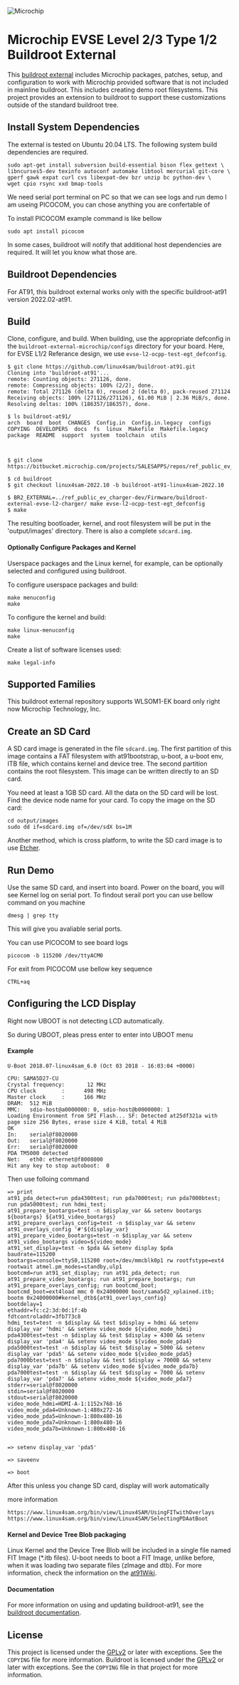 ![Microchip](docs/microchip_logo.png)

# Microchip EVSE Level 2/3 Type 1/2 Buildroot External

This [buildroot external][1] includes Microchip packages, patches, setup, and
configuration to work with Microchip provided software that is not included in
mainline buildroot.  This includes creating demo root filesystems. This project
provides an extension to buildroot to support these customizations outside of
the standard buildroot tree.


## Install System Dependencies

The external is tested on Ubuntu 20.04 LTS.  The following system build
dependencies are required.

    sudo apt-get install subversion build-essential bison flex gettext \
    libncurses5-dev texinfo autoconf automake libtool mercurial git-core \
    gperf gawk expat curl cvs libexpat-dev bzr unzip bc python-dev \
    wget cpio rsync xxd bmap-tools
   
We need serial port terminal on PC so that we can see logs and run demo 
I am useing PICOCOM, you can chose anything you are confertable of 

To install PICOCOM example command is like bellow 
    
    sudo apt install picocom

In some cases, buildroot will notify that additional host dependencies are
required.  It will let you know what those are.


## Buildroot Dependencies

For AT91, this buildroot external works only with the specific buildroot-at91
version 2022.02-at91.


## Build

Clone, configure, and build.  When building, use the appropriate defconfig in
the `buildroot-external-microchip/configs` directory for your board.
Here, for EVSE L1/2 Referance design, we use `evse-l2-ocpp-test-egt_defconfig`.

    $ git clone https://github.com/linux4sam/buildroot-at91.git
    Cloning into 'buildroot-at91'...
    remote: Counting objects: 271126, done.
    remote: Compressing objects: 100% (2/2), done.
    remote: Total 271126 (delta 0), reused 2 (delta 0), pack-reused 271124
    Receiving objects: 100% (271126/271126), 61.00 MiB | 2.36 MiB/s, done.
    Resolving deltas: 100% (186357/186357), done.

    $ ls buildroot-at91/
    arch  board  boot  CHANGES  Config.in  Config.in.legacy  configs  COPYING  DEVELOPERS  docs  fs  linux  Makefile  Makefile.legacy  package  README  support  system  toolchain  utils



    $ git clone https://bitbucket.microchip.com/projects/SALESAPPS/repos/ref_public_ev_charger/

    $ cd buildroot
    $ git checkout linux4sam-2022.10 -b buildroot-at91-linux4sam-2022.10

    $ BR2_EXTERNAL=../ref_public_ev_charger-dev/Firmware/buildroot-external-evse-l2-charger/ make evse-l2-ocpp-test-egt_defconfig
    $ make

The resulting bootloader, kernel, and root filesystem will be put in the
'output/images' directory.  There is also a complete `sdcard.img`.

#### Optionally Configure Packages and Kernel

Userspace packages and the Linux kernel, for example, can be optionally selected
and configured using buildroot.

To configure userspace packages and build:

    make menuconfig
    make


To configure the kernel and build:

    make linux-menuconfig
    make


Create a list of software licenses used:

    make legal-info

## Supported Families

This buildroot external repository supports WLSOM1-EK board only right now 
Microchip Technology, Inc.


## Create an SD Card

A SD card image is generated in the file `sdcard.img`.  The first partition of
this image contains a FAT filesystem with at91bootstrap, u-boot, a u-boot env,
ITB file, which contains kernel and device tree. The second partition contains
the root filesystem. This image can be written directly to an SD card.

You need at least a 1GB SD card. All the data on the SD card will be
lost. Find the device node name for your card.  To copy the image on the SD
card:

    cd output/images
    sudo dd if=sdcard.img of=/dev/sdX bs=1M

Another method, which is cross platform, to write the SD card image is to use
[Etcher][5].

## Run Demo
Use the same SD card, and insert into board. Power on the board, you will see Kernel
log on serial port. 
To findout serail port you can use bellow command on you machine
    
    dmesg | grep tty

This will give you avaliable serial ports. 

You can use PICOCOM to see board logs 
    
    picocom -b 115200 /dev/ttyACM0

For exit from PICOCOM use bellow key sequence
    
    CTRL+aq

## Configuring the LCD Display

Right now UBOOT is not detecting LCD automatically.

So during UBOOT, pleas press enter to enter into UBOOT menu

#### Example 
    
    U-Boot 2018.07-linux4sam_6.0 (Oct 03 2018 - 16:03:04 +0000)

    CPU: SAMA5D27-CU
    Crystal frequency:       12 MHz
    CPU clock        :      498 MHz
    Master clock     :      166 MHz
    DRAM:  512 MiB
    MMC:   sdio-host@a0000000: 0, sdio-host@b0000000: 1
    Loading Environment from SPI Flash... SF: Detected at25df321a with page size 256 Bytes, erase size 4 KiB, total 4 MiB
    OK
    In:    serial@f8020000
    Out:   serial@f8020000
    Err:   serial@f8020000
    PDA TM5000 detected
    Net:   eth0: ethernet@f8008000
    Hit any key to stop autoboot:  0

Then use folloing command 
    
    => print
    at91_pda_detect=run pda4300test; run pda7000test; run pda7000btest; run pda5000test; run hdmi_test;
    at91_prepare_bootargs=test -n $display_var && setenv bootargs ${bootargs} ${at91_video_bootargs}
    at91_prepare_overlays_config=test -n $display_var && setenv at91_overlays_config '#'${display_var}
    at91_prepare_video_bootargs=test -n $display_var && setenv at91_video_bootargs video=${video_mode}
    at91_set_display=test -n $pda && setenv display $pda
    baudrate=115200
    bootargs=console=ttyS0,115200 root=/dev/mmcblk0p1 rw rootfstype=ext4 rootwait atmel.pm_modes=standby,ulp1
    bootcmd=run at91_set_display; run at91_pda_detect; run at91_prepare_video_bootargs; run at91_prepare_bootargs; run at91_prepare_overlays_config; run bootcmd_boot;
    bootcmd_boot=ext4load mmc 0 0x24000000 boot/sama5d2_xplained.itb; bootm 0x24000000#kernel_dtb${at91_overlays_config}
    bootdelay=1
    ethaddr=fc:c2:3d:0d:1f:4b
    fdtcontroladdr=3fb773c8
    hdmi_test=test -n $display && test $display = hdmi && setenv display_var 'hdmi' && setenv video_mode ${video_mode_hdmi}
    pda4300test=test -n $display && test $display = 4300 && setenv display_var 'pda4' && setenv video_mode ${video_mode_pda4}
    pda5000test=test -n $display && test $display = 5000 && setenv display_var 'pda5' && setenv video_mode ${video_mode_pda5}
    pda7000btest=test -n $display && test $display = 7000B && setenv display_var 'pda7b' && setenv video_mode ${video_mode_pda7b}
    pda7000test=test -n $display && test $display = 7000 && setenv display_var 'pda7' && setenv video_mode ${video_mode_pda7}
    stderr=serial@f8020000
    stdin=serial@f8020000
    stdout=serial@f8020000
    video_mode_hdmi=HDMI-A-1:1152x768-16
    video_mode_pda4=Unknown-1:480x272-16
    video_mode_pda5=Unknown-1:800x480-16
    video_mode_pda7=Unknown-1:800x480-16
    video_mode_pda7b=Unknown-1:800x480-16 


    => setenv display_var 'pda5'

    => saveenv 

    => boot

After this unless you change SD card, display will work automatically 

more information 
    
    https://www.linux4sam.org/bin/view/Linux4SAM/UsingFITwithOverlays
    https://www.linux4sam.org/bin/view/Linux4SAM/SelectingPDAatBoot


#### Kernel and Device Tree Blob packaging

Linux Kernel and the Device Tree Blob will be included in a single file
named FIT Image (*.itb files). U-boot needs to boot a FIT Image, unlike before,
when it was loading two separate files (zImage and dtb).
For more information, check the information on the [at91Wiki][7].

#### Documentation

For more information on using and updating buildroot-at91, see the [buildroot
documentation][3].



## License

This project is licensed under the [GPLv2][2] or later with exceptions.  See the
`COPYING` file for more information.  Buildroot is licensed under the [GPLv2][2]
or later with exceptions. See the `COPYING` file in that project for more
information.


[1]: https://buildroot.org/downloads/manual/manual.html#outside-br-custom
[2]: https://www.gnu.org/licenses/old-licenses/gpl-2.0.en.html
[3]: https://buildroot.org/docs.html
[4]: https://www.linux4sam.org/bin/view/Linux4SAM/SDCardBootNotice
[5]: https://etcher.io/
[6]: https://www.linux4sam.org/bin/view/Linux4SAM/PDADetectionAtBoot
[7]: https://www.linux4sam.org/bin/view/Linux4SAM/UsingFITwithOverlays
[8]: https://github.com/polarfire-soc/polarfire-soc-documentation
[9]: https://mi-v-ecosystem.github.io/redirects/asymmetric-multiprocessing_amp
[10]: https://bztsrc.gitlab.io/usbimager/
[11]: https://mi-v-ecosystem.github.io/redirects/booting-from-qspi_booting-from-qspi
[12]: https://mi-v-ecosystem.github.io/redirects/boards-mpfs-generic-updating-mpfs-kit
[13]: https://github.com/polarfire-soc/icicle-kit-reference-design/releases
[14]: https://github.com/linux4microchip/buildroot-external-microchip/releases/tag/linux4microchip%2Bfpga-2022.11
